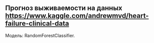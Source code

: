 ## Прогноз выживаемости на данных https://www.kaggle.com/andrewmvd/heart-failure-clinical-data
Модель: RandomForestClassifier.
